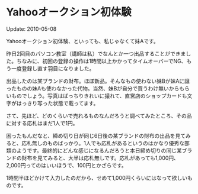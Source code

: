 Yahooオークション初体験
=====

Update: 2010-05-08

Yahooオークション初体験、といっても、私じゃなくて妹Aです。

昨日2回目のパソコン教室（講師は私）でなんとか一つ出品することができました。ちなみに、初回の登録の操作は1時間以上かかってタイムオーバーでNG、もう一度登録し直す羽目になりました。

出品したのは某ブランドの財布。ほぼ新品。そんなもの使わない妹Bが妹Aに譲ったものの妹Aも使わなかった代物。当然、妹Bが自分で買うわけ無いからもらいものでしょう。写真はばっちりきれいに撮れて、直営店のショップカードも文字がはっきり写った状態で載ってます。

さて、先ほど、どのくらいで売れるものなんだろうと調べてみたところ、その品に対する応札はまだ1人で1円。

困ったもんだなと、締め切り日が同じ6日後の某ブランドの財布の出品を見てみると、応札無しのものばっかり。1人でも応札があるというのはかなり優秀な部類のようです。最終的にどんな感じになるんだろうと本日締め切りの同じ某ブランドの財布を見てみると、大半は応札無しです。応札があっても1,000円、2,000円ってのはいいほうで、100円とかざらです。

1時間半ほどかけて入力したのだから、せめて1,000円くらいにはなって欲しいものです。
